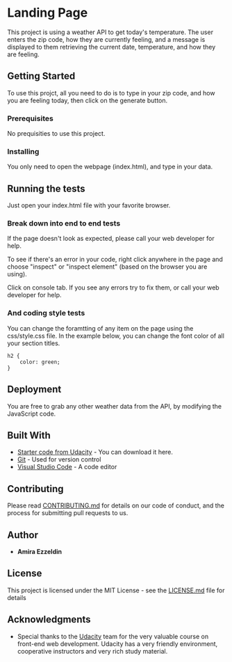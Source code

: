 # Landing Page

This project is using a weather API to get today's temperature. The user enters the zip code, how they are currently feeling, and a message is displayed to them retrieving the current date, temperature, and how they are feeling.

## Getting Started

To use this projct, all you need to do is to type in your zip code, and how you are feeling today, then click on the generate button.

### Prerequisites

No prequisities to use this project.


### Installing

You only need to open the webpage (index.html), and type in your data.

## Running the tests

Just open your index.html file with your favorite browser. 

### Break down into end to end tests

If the page doesn't look as expected, please call your web developer for help. 

To see if there's an error in your code, right click anywhere in the page and choose "inspect" or "inspect element" (based on the browser you are using). 

Click on console tab. If you see any errors try to fix them, or call your web developer for help.


### And coding style tests

You can change the foramtting of any item on the page using the css/style.css file. In the example below, you can change the font color of all your section titles.

```
h2 {
    color: green;
}
```

## Deployment

You are free to grab any other weather data from the API, by modifying the JavaScript code.

## Built With

* [Starter code from Udacity](https://github.com/udacity/fend/tree/refresh-2019/projects/weather-journal-app) - You can download it here.
* [Git](https://git-scm.com/) - Used for version control
* [Visual Studio Code](https://code.visualstudio.com/) - A code editor

## Contributing

Please read [CONTRIBUTING.md](CONTRIBUTING.md) for details on our code of conduct, and the process for submitting pull requests to us.
## Author

* **Amira Ezzeldin** 

## License

This project is licensed under the MIT License - see the [LICENSE.md](LICENSE.md) file for details

## Acknowledgments

* Special thanks to the [Udacity](https://www.udacity.com/) team for the very valuable course on front-end web development. Udacity has a very friendly environment, cooperative instructors and very rich study material.